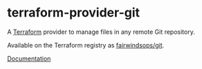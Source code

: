 # terraform-provider-git

A [Terraform](http://terraform.io) provider to manage files in any remote Git repository.

Available on the Terraform registry as [fairwindsops/git](https://registry.terraform.io/providers/fairwindsops/git).

[Documentation](https://registry.terraform.io/providers/FairwindsOps/git/latest/docs)
